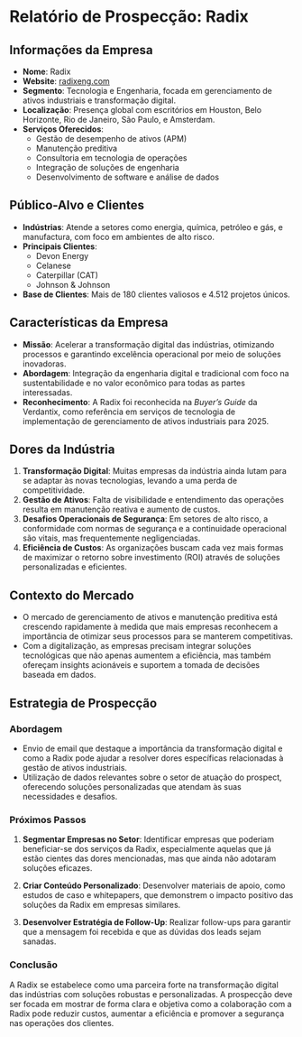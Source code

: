 # Relatório de Prospecção: Radix

## Informações da Empresa
- **Nome**: Radix
- **Website**: [radixeng.com](https://www.radixeng.com)
- **Segmento**: Tecnologia e Engenharia, focada em gerenciamento de ativos industriais e transformação digital.
- **Localização**: Presença global com escritórios em Houston, Belo Horizonte, Rio de Janeiro, São Paulo, e Amsterdam.
- **Serviços Oferecidos**:
  - Gestão de desempenho de ativos (APM)
  - Manutenção preditiva
  - Consultoria em tecnologia de operações
  - Integração de soluções de engenharia
  - Desenvolvimento de software e análise de dados

## Público-Alvo e Clientes
- **Indústrias**: Atende a setores como energia, química, petróleo e gás, e manufactura, com foco em ambientes de alto risco.
- **Principais Clientes**:
  - Devon Energy
  - Celanese
  - Caterpillar (CAT)
  - Johnson & Johnson
- **Base de Clientes**: Mais de 180 clientes valiosos e 4.512 projetos únicos.

## Características da Empresa
- **Missão**: Acelerar a transformação digital das indústrias, otimizando processos e garantindo excelência operacional por meio de soluções inovadoras.
- **Abordagem**: Integração da engenharia digital e tradicional com foco na sustentabilidade e no valor econômico para todas as partes interessadas.
- **Reconhecimento**: A Radix foi reconhecida na *Buyer’s Guide* da Verdantix, como referência em serviços de tecnologia de implementação de gerenciamento de ativos industriais para 2025.

## Dores da Indústria
1. **Transformação Digital**: Muitas empresas da indústria ainda lutam para se adaptar às novas tecnologias, levando a uma perda de competitividade.
2. **Gestão de Ativos**: Falta de visibilidade e entendimento das operações resulta em manutenção reativa e aumento de custos.
3. **Desafios Operacionais de Segurança**: Em setores de alto risco, a conformidade com normas de segurança e a continuidade operacional são vitais, mas frequentemente negligenciadas.
4. **Eficiência de Custos**: As organizações buscam cada vez mais formas de maximizar o retorno sobre investimento (ROI) através de soluções personalizadas e eficientes.

## Contexto do Mercado
- O mercado de gerenciamento de ativos e manutenção preditiva está crescendo rapidamente à medida que mais empresas reconhecem a importância de otimizar seus processos para se manterem competitivas.
- Com a digitalização, as empresas precisam integrar soluções tecnológicas que não apenas aumentem a eficiência, mas também ofereçam insights acionáveis e suportem a tomada de decisões baseada em dados.

## Estrategia de Prospecção
### Abordagem
- Envio de email que destaque a importância da transformação digital e como a Radix pode ajudar a resolver dores específicas relacionadas à gestão de ativos industriais.
- Utilização de dados relevantes sobre o setor de atuação do prospect, oferecendo soluções personalizadas que atendam às suas necessidades e desafios.

### Próximos Passos
1. **Segmentar Empresas no Setor**: Identificar empresas que poderiam beneficiar-se dos serviços da Radix, especialmente aquelas que já estão cientes das dores mencionadas, mas que ainda não adotaram soluções eficazes.
   
2. **Criar Conteúdo Personalizado**: Desenvolver materiais de apoio, como estudos de caso e whitepapers, que demonstrem o impacto positivo das soluções da Radix em empresas similares.

3. **Desenvolver Estratégia de Follow-Up**: Realizar follow-ups para garantir que a mensagem foi recebida e que as dúvidas dos leads sejam sanadas.

### Conclusão
A Radix se estabelece como uma parceira forte na transformação digital das indústrias com soluções robustas e personalizadas. A prospecção deve ser focada em mostrar de forma clara e objetiva como a colaboração com a Radix pode reduzir custos, aumentar a eficiência e promover a segurança nas operações dos clientes.